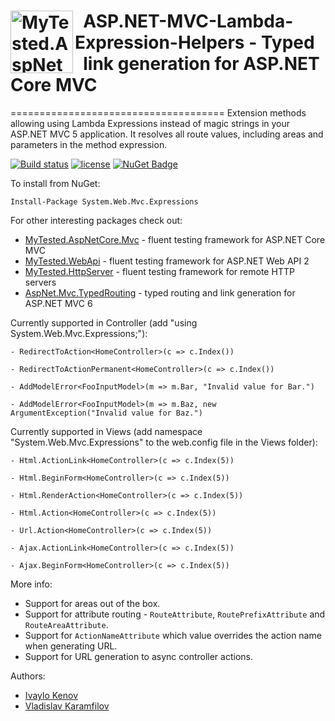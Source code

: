 <h1><img src="https://raw.githubusercontent.com/ivaylokenov/ASP.NET-MVC-Lambda-Expression-Helpers/master/logo.png" align="left" alt="MyTested.AspNetCore.Mvc" width="100">&nbsp; ASP.NET-MVC-Lambda-Expression-Helpers - Typed <br />&nbsp;  link generation for ASP.NET Core MVC</h1>
=====================================
Extension methods allowing using Lambda Expressions instead of magic strings in your ASP.NET MVC 5 application. It resolves all route values, including areas and parameters in the method expression.

[![Build status](https://ci.appveyor.com/api/projects/status/7afu9dfmj9y1k0bv?svg=true)](https://ci.appveyor.com/project/ivaylokenov/asp-net-mvc-lambda-expression-helpers) [![license](https://img.shields.io/github/license/mashape/apistatus.svg?maxAge=2592000)](https://github.com/ivaylokenov/ASP.NET-MVC-Lambda-Expression-Helpers/blob/master/LICENSE) [![NuGet Badge](https://buildstats.info/nuget/System.Web.Mvc.Expressions)](https://www.nuget.org/packages/System.Web.Mvc.Expressions/)

To install from NuGet:

	Install-Package System.Web.Mvc.Expressions
	
For other interesting packages check out:

 - [MyTested.AspNetCore.Mvc](https://github.com/ivaylokenov/MyTested.AspNetCore.Mvc) - fluent testing framework for ASP.NET Core MVC
 - [MyTested.WebApi](https://github.com/ivaylokenov/MyTested.WebApi) - fluent testing framework for ASP.NET Web API 2
 - [MyTested.HttpServer](https://github.com/ivaylokenov/MyTested.HttpServer) - fluent testing framework for remote HTTP servers
 - [AspNet.Mvc.TypedRouting](https://github.com/ivaylokenov/AspNet.Mvc.TypedRouting) - typed routing and link generation for ASP.NET MVC 6

Currently supported in Controller (add "using System.Web.Mvc.Expressions;"):

```
- RedirectToAction<HomeController>(c => c.Index())

- RedirectToActionPermanent<HomeController>(c => c.Index())

- AddModelError<FooInputModel>(m => m.Bar, "Invalid value for Bar.")

- AddModelError<FooInputModel>(m => m.Baz, new ArgumentException("Invalid value for Baz.")
```

Currently supported in Views (add namespace "System.Web.Mvc.Expressions" to the web.config file in the Views folder):
```
- Html.ActionLink<HomeController>(c => c.Index(5))

- Html.BeginForm<HomeController>(c => c.Index(5))

- Html.RenderAction<HomeController>(c => c.Index(5))

- Html.Action<HomeController>(c => c.Index(5))

- Url.Action<HomeController>(c => c.Index(5))

- Ajax.ActionLink<HomeController>(c => c.Index(5))

- Ajax.BeginForm<HomeController>(c => c.Index(5))
```
More info:
- Support for areas out of the box.
- Support for attribute routing - `RouteAttribute`, `RoutePrefixAttribute` and `RouteAreaAttribute`.
- Support for `ActionNameAttribute` which value overrides the action name when generating URL.
- Support for URL generation to async controller actions.

Authors:

- [Ivaylo Kenov](https://github.com/ivaylokenov)
- [Vladislav Karamfilov](https://github.com/vladislav-karamfilov)
